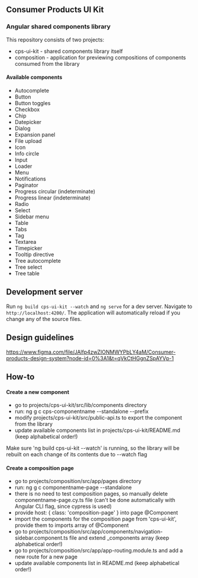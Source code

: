 ## Consumer Products UI Kit

### Angular shared components library

This repository consists of two projects:

- cps-ui-kit - shared components library itself
- composition - application for previewing compositions of components consumed from the library

#### Available components

- Autocomplete
- Button
- Button toggles
- Checkbox
- Chip
- Datepicker
- Dialog
- Expansion panel
- File upload
- Icon
- Info circle
- Input
- Loader
- Menu
- Notifications
- Paginator
- Progress circular (indeterminate)
- Progress linear (indeterminate)
- Radio
- Select
- Sidebar menu
- Table
- Tabs
- Tag
- Textarea
- Timepicker
- Tooltip directive
- Tree autocomplete
- Tree select
- Tree table

## Development server

Run `ng build cps-ui-kit --watch` and `ng serve` for a dev server. Navigate to `http://localhost:4200/`. The application will automatically reload if you change any of the source files.

## Design guidelines

https://www.figma.com/file/JAlfp4zwZIONMWYPbLY4aM/Consumer-products-design-system?node-id=0%3A1&t=qVkCtHGgnZSpAYVp-1

## How-to

#### Create a new component

- go to projects/cps-ui-kit/src/lib/components directory
- run: ng g c cps-componentname --standalone --prefix
- modify projects/cps-ui-kit/src/public-api.ts to export the component from the library
- update available components list in projects/cps-ui-kit/README.md (keep alphabetical order!)

Make sure 'ng build cps-ui-kit --watch' is running, so the library will be rebuilt on each change of its contents due to --watch flag

#### Create a composition page

- go to projects/composition/src/app/pages directory
- run: ng g c componentname-page --standalone
- there is no need to test composition pages, so manually delete componentname-page.cy.ts file (can't be done automatically with Angular CLI flag, since cypress is used)
- provide host: { class: 'composition-page' } into page @Component
- import the components for the composition page from 'cps-ui-kit', provide them to imports array of @Component
- go to projects/composition/src/app/components/navigation-sidebar.component.ts file and extend \_components array (keep alphabetical order!)
- go to projects/composition/src/app/app-routing.module.ts and add a new route for a new page
- update available components list in README.md (keep alphabetical order!)
